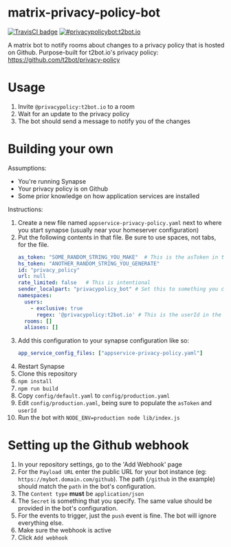 # matrix-privacy-policy-bot

[![TravisCI badge](https://travis-ci.org/turt2live/matrix-privacy-policy-bot.svg?branch=master)](https://travis-ci.org/turt2live/matrix-privacy-policy-bot)
[![#privacypolicybot:t2bot.io](https://img.shields.io/badge/matrix-%23privacypolicybot:t2bot.io-brightgreen.svg)](https://matrix.to/#/#privacypolicybot:t2bot.io)

A matrix bot to notify rooms about changes to a privacy policy that is hosted on Github. Purpose-built for t2bot.io's privacy policy: https://github.com/t2bot/privacy-policy

# Usage

1. Invite `@privacypolicy:t2bot.io` to a room
2. Wait for an update to the privacy policy
3. The bot should send a message to notify you of the changes

# Building your own

Assumptions:
* You're running Synapse
* Your privacy policy is on Github
* Some prior knowledge on how application services are installed

Instructions:
1. Create a new file named `appservice-privacy-policy.yaml` next to where you start synapse (usually near your homeserver configuration)
2. Put the following contents in that file. Be sure to use spaces, not tabs, for the file.
    ```yaml
    as_token: "SOME_RANDOM_STRING_YOU_MAKE"  # This is the asToken in the bot config
    hs_token: "ANOTHER_RANDOM_STRING_YOU_GENERATE"
    id: "privacy_policy"  
    url: null
    rate_limited: false   # This is intentional
    sender_localpart: "privacypolicy_bot" # Set this to something you can forget about
    namespaces:
      users:
        - exclusive: true
          regex: '@privacypolicy:t2bot.io' # This is the userId in the bot config
      rooms: []
      aliases: []
    ```
3. Add this configuration to your synapse configuration like so:
    ```yaml
    app_service_config_files: ["appservice-privacy-policy.yaml"]
    ```
4. Restart Synapse
5. Clone this repository
6. `npm install`
7. `npm run build`
8. Copy `config/default.yaml` to `config/production.yaml`
9. Edit `config/production.yaml`, being sure to populate the `asToken` and `userId`
10. Run the bot with `NODE_ENV=production node lib/index.js`

# Setting up the Github webhook

1. In your repository settings, go to the 'Add Webhook' page
2. For the `Payload URL` enter the public URL for your bot instance (eg: `https://mybot.domain.com/github`). The path (`/github` in the example) should match the `path` in the bot's configuration.
3. The `Content type` **must** be `application/json`
4. The `Secret` is something that you specify. The same value should be provided in the bot's configuration.
6. For the events to trigger, just the `push` event is fine. The bot will ignore everything else.
7. Make sure the webhook is active
8. Click `Add webhook`

